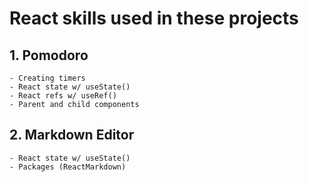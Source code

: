 # React skills used in these projects

## 1. Pomodoro

    - Creating timers
    - React state w/ useState()
    - React refs w/ useRef()
    - Parent and child components
    
    
## 2. Markdown Editor

    - React state w/ useState()
    - Packages (ReactMarkdown)

